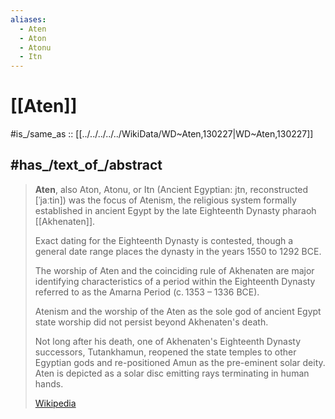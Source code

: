 ```yaml
---
aliases:
  - Aten
  - Aton
  - Atonu
  - Itn
---
```


# [[Aten]] 

#is_/same_as :: [[../../../../../WikiData/WD~Aten,130227|WD~Aten,130227]] 

## #has_/text_of_/abstract  

> **Aten**, also Aton, Atonu, or Itn (Ancient Egyptian: jtn, reconstructed [ˈjaːtin]) was the focus of Atenism, 
> the religious system formally established in ancient Egypt by the late Eighteenth Dynasty pharaoh [[Akhenaten]]. 
> 
> Exact dating for the Eighteenth Dynasty is contested, 
> though a general date range places the dynasty in the years 1550 to 1292 BCE. 
> 
> The worship of Aten and the coinciding rule of Akhenaten are major identifying characteristics of a period 
> within the Eighteenth Dynasty referred to as the Amarna Period (c. 1353 – 1336 BCE).
>
> Atenism and the worship of the Aten as the sole god of ancient Egypt state worship 
> did not persist beyond Akhenaten's death. 
> 
> Not long after his death, one of Akhenaten's Eighteenth Dynasty successors, Tutankhamun, 
> reopened the state temples to other Egyptian gods and re-positioned Amun as the pre-eminent solar deity. 
> Aten is depicted as a solar disc emitting rays terminating in human hands.
>
> [Wikipedia](https://en.wikipedia.org/wiki/Aten) 

